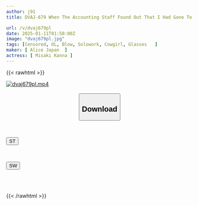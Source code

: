 ```yaml
---
author: j91
title: DVAJ-679 When The Accounting Staff Found Out That I Had Gone To A Pink Salon On Business Expenses, I Thought She Would Scold Me, But It Turned Out She Had A Crush On Me And Gave Me A Jealous, Dirty-eyed Blowjob That Made Me Cum Over And Over Again - Kanna Misaki

url: /v/dvaj679pl
date: 2025-01-11T01:50:00Z
image: "dvaj679pl.jpg"
tags: [Censored, OL, Blow, Solowork, Cowgirl, Glasses	]
maker: [ Alice Japan  ]
actress: [ Misaki Kanna ]
---
```



{{< rawhtml >}}

<div class="video" data-videoid="oeyMrRzDQWsJqXK">
    <a href="javascript:;">
        <img src="/v/dvaj679pl/dvaj679pl.jpg" width="WIDTH" height="HEIGHT" alt="dvaj679pl.mp4" loading="lazy">
    </a>
</div>

<script type="text/javascript" src="https://j91.asia/asset/on-demand-st.js"></script>

<br>
  <link rel="stylesheet" href="https://j91.asia/asset/bs5.css">
  
  <center>
  <button class="btn btn-primary" type="button" data-bs-toggle="collapse" data-bs-target=".multi-collapse" aria-expanded="false" aria-controls="multiCollapseExample1 multiCollapseExample2"><h2>Download</h2></button></center>
</p>
<div class="row">
  <div class="col">
    <div class="collapse multi-collapse" id="multiCollapseExample1">
      <div class="card card-body">
	      	      <br>
<div class="buttons">  
<p><a href="/v/dvaj679pl/st.html" target="_blank"><button class="btn-hover color-3"><i class="fa fa-download"></i> ST</button></a></p></div>
    </div>
  </div>
</div>
  <div class="col">
    <div class="collapse multi-collapse" id="multiCollapseExample2">
      <div class="card card-body">
	      <br>
<div class="buttons">
<p><a href="/v/dvaj679pl/sw.html" target="_blank"><button class="btn-hover color-2"><i class="fa fa-download"></i> SW</button></a></p></div>
<br><br>
      </div>
    </div>
  </div>
</div>

{{< /rawhtml >}}